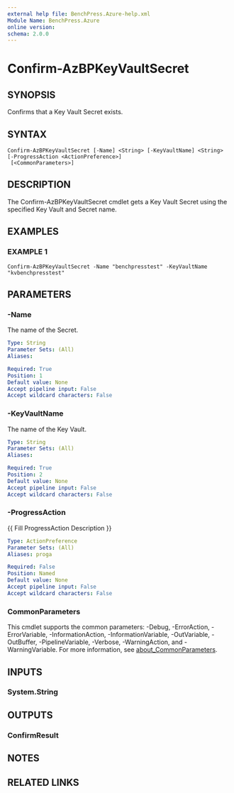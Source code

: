 ```yaml
---
external help file: BenchPress.Azure-help.xml
Module Name: BenchPress.Azure
online version:
schema: 2.0.0
---
```


# Confirm-AzBPKeyVaultSecret

## SYNOPSIS
Confirms that a Key Vault Secret exists.

## SYNTAX

```
Confirm-AzBPKeyVaultSecret [-Name] <String> [-KeyVaultName] <String> [-ProgressAction <ActionPreference>]
 [<CommonParameters>]
```

## DESCRIPTION
The Confirm-AzBPKeyVaultSecret cmdlet gets a Key Vault Secret using the specified Key Vault and Secret name.

## EXAMPLES

### EXAMPLE 1
```
Confirm-AzBPKeyVaultSecret -Name "benchpresstest" -KeyVaultName "kvbenchpresstest"
```

## PARAMETERS

### -Name
The name of the Secret.

```yaml
Type: String
Parameter Sets: (All)
Aliases:

Required: True
Position: 1
Default value: None
Accept pipeline input: False
Accept wildcard characters: False
```

### -KeyVaultName
The name of the Key Vault.

```yaml
Type: String
Parameter Sets: (All)
Aliases:

Required: True
Position: 2
Default value: None
Accept pipeline input: False
Accept wildcard characters: False
```

### -ProgressAction
{{ Fill ProgressAction Description }}

```yaml
Type: ActionPreference
Parameter Sets: (All)
Aliases: proga

Required: False
Position: Named
Default value: None
Accept pipeline input: False
Accept wildcard characters: False
```

### CommonParameters
This cmdlet supports the common parameters: -Debug, -ErrorAction, -ErrorVariable, -InformationAction, -InformationVariable, -OutVariable, -OutBuffer, -PipelineVariable, -Verbose, -WarningAction, and -WarningVariable. For more information, see [about_CommonParameters](http://go.microsoft.com/fwlink/?LinkID=113216).

## INPUTS

### System.String
## OUTPUTS

### ConfirmResult
## NOTES

## RELATED LINKS
